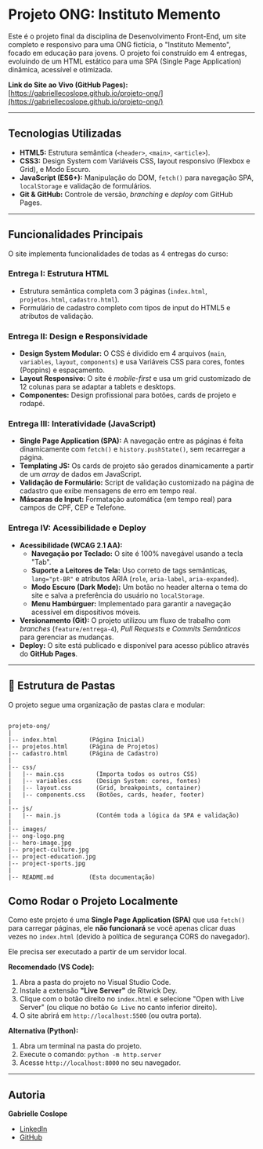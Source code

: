 # Projeto ONG: Instituto Memento

Este é o projeto final da disciplina de Desenvolvimento Front-End, um site completo e responsivo para uma ONG fictícia, o "Instituto Memento", focado em educação para jovens. O projeto foi construído em 4 entregas, evoluindo de um HTML estático para uma SPA (Single Page Application) dinâmica, acessível e otimizada.

**Link do Site ao Vivo (GitHub Pages):**
[https://gabriellecoslope.github.io/projeto-ong/](https://gabriellecoslope.github.io/projeto-ong/)

---

## Tecnologias Utilizadas

* **HTML5:** Estrutura semântica (`<header>`, `<main>`, `<article>`).
* **CSS3:** Design System com Variáveis CSS, layout responsivo (Flexbox e Grid), e Modo Escuro.
* **JavaScript (ES6+):** Manipulação do DOM, `fetch()` para navegação SPA, `localStorage` e validação de formulários.
* **Git & GitHub:** Controle de versão, *branching* e *deploy* com GitHub Pages.

---

## Funcionalidades Principais

O site implementa funcionalidades de todas as 4 entregas do curso:

### Entrega I: Estrutura HTML
* Estrutura semântica completa com 3 páginas (`index.html`, `projetos.html`, `cadastro.html`).
* Formulário de cadastro completo com tipos de input do HTML5 e atributos de validação.

### Entrega II: Design e Responsividade
* **Design System Modular:** O CSS é dividido em 4 arquivos (`main`, `variables`, `layout`, `components`) e usa Variáveis CSS para cores, fontes (Poppins) e espaçamento.
* **Layout Responsivo:** O site é *mobile-first* e usa um grid customizado de 12 colunas para se adaptar a tablets e desktops.
* **Componentes:** Design profissional para botões, cards de projeto e rodapé.

### Entrega III: Interatividade (JavaScript)
* **Single Page Application (SPA):** A navegação entre as páginas é feita dinamicamente com `fetch()` e `history.pushState()`, sem recarregar a página.
* **Templating JS:** Os cards de projeto são gerados dinamicamente a partir de um *array* de dados em JavaScript.
* **Validação de Formulário:** Script de validação customizado na página de cadastro que exibe mensagens de erro em tempo real.
* **Máscaras de Input:** Formatação automática (em tempo real) para campos de CPF, CEP e Telefone.

### Entrega IV: Acessibilidade e Deploy
* **Acessibilidade (WCAG 2.1 AA):**
    * **Navegação por Teclado:** O site é 100% navegável usando a tecla "Tab".
    * **Suporte a Leitores de Tela:** Uso correto de tags semânticas, `lang="pt-BR"` e atributos ARIA (`role`, `aria-label`, `aria-expanded`).
    * **Modo Escuro (Dark Mode):** Um botão no header alterna o tema do site e salva a preferência do usuário no `localStorage`.
    * **Menu Hambúrguer:** Implementado para garantir a navegação acessível em dispositivos móveis.
* **Versionamento (Git):** O projeto utilizou um fluxo de trabalho com *branches* (`feature/entrega-4`), *Pull Requests* e *Commits Semânticos* para gerenciar as mudanças.
* **Deploy:** O site está publicado e disponível para acesso público através do **GitHub Pages**.

---

## 📂 Estrutura de Pastas

O projeto segue uma organização de pastas clara e modular:

```

projeto-ong/
|
|-- index.html         (Página Inicial)
|-- projetos.html      (Página de Projetos)
|-- cadastro.html      (Página de Cadastro)
|
|-- css/
|   |-- main.css         (Importa todos os outros CSS)
|   |-- variables.css    (Design System: cores, fontes)
|   |-- layout.css       (Grid, breakpoints, container)
|   |-- components.css   (Botões, cards, header, footer)
|
|-- js/
|   |-- main.js          (Contém toda a lógica da SPA e validação)
|
|-- images/
|-- ong-logo.png
|-- hero-image.jpg
|-- project-culture.jpg
|-- project-education.jpg
|-- project-sports.jpg
|
|-- README.md          (Esta documentação)

```

## Como Rodar o Projeto Localmente

Como este projeto é uma **Single Page Application (SPA)** que usa `fetch()` para carregar páginas, ele **não funcionará** se você apenas clicar duas vezes no `index.html` (devido à política de segurança CORS do navegador).

Ele precisa ser executado a partir de um servidor local.

**Recomendado (VS Code):**
1.  Abra a pasta do projeto no Visual Studio Code.
2.  Instale a extensão **"Live Server"** de Ritwick Dey.
3.  Clique com o botão direito no `index.html` e selecione "Open with Live Server" (ou clique no botão `Go Live` no canto inferior direito).
4.  O site abrirá em `http://localhost:5500` (ou outra porta).

**Alternativa (Python):**
1.  Abra um terminal na pasta do projeto.
2.  Execute o comando: `python -m http.server`
3.  Acesse `http://localhost:8000` no seu navegador.

---

## Autoria

**Gabrielle Coslope**
* [LinkedIn](https://www.linkedin.com/in/gabriellecoslope)
* [GitHub](https://github.com/GabrielleCoslope)
```

